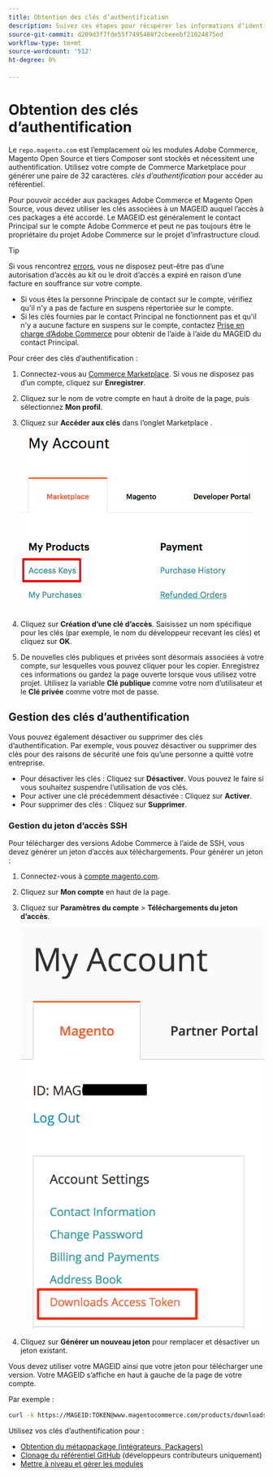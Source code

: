 ```yaml
---
title: Obtention des clés d’authentification
description: Suivez ces étapes pour récupérer les informations d’identification afin d’accéder aux packages Adobe Commerce et Magento Open Source Composer sur repo.magento.com.
source-git-commit: d209d3f7fde55f7495488f2cbeeebf21024875ed
workflow-type: tm+mt
source-wordcount: '512'
ht-degree: 0%

---
```



# Obtention des clés d’authentification

Le `repo.magento.com` est l’emplacement où les modules Adobe Commerce, Magento Open Source et tiers Composer sont stockés et nécessitent une authentification. Utilisez votre compte de Commerce Marketplace pour générer une paire de 32 caractères. *clés d’authentification* pour accéder au référentiel.

Pour pouvoir accéder aux packages Adobe Commerce et Magento Open Source, vous devez utiliser les clés associées à un MAGEID auquel l’accès à ces packages a été accordé. Le MAGEID est généralement le contact Principal sur le compte Adobe Commerce et peut ne pas toujours être le propriétaire du projet Adobe Commerce sur le projet d’infrastructure cloud.

>[!TIP]
>
>Si vous rencontrez [errors](https://experienceleague.adobe.com/docs/commerce-knowledge-base/kb/troubleshooting/deployment/magento-commerce-cloud-repo-could-not-be-accessed-403-forbidden-or-404-not-found-error-when-deploying.html), vous ne disposez peut-être pas d’une autorisation d’accès au kit ou le droit d’accès a expiré en raison d’une facture en souffrance sur votre compte.
>
>* Si vous êtes la personne Principale de contact sur le compte, vérifiez qu&#39;il n&#39;y a pas de facture en suspens répertoriée sur le compte.
>* Si les clés fournies par le contact Principal ne fonctionnent pas et qu&#39;il n&#39;y a aucune facture en suspens sur le compte, contactez [Prise en charge d’Adobe Commerce](https://experienceleague.adobe.com/docs/commerce-knowledge-base/kb/help-center-guide/magento-help-center-user-guide.html#submit-ticket) pour obtenir de l’aide à l’aide du MAGEID du contact Principal.


Pour créer des clés d’authentification :

1. Connectez-vous au [Commerce Marketplace](https://marketplace.magento.com). Si vous ne disposez pas d’un compte, cliquez sur **Enregistrer**.
1. Cliquez sur le nom de votre compte en haut à droite de la page, puis sélectionnez **Mon profil**.

1. Cliquez sur **Accéder aux clés** dans l’onglet Marketplace .

   ![Obtention de vos clés d’accès sécurisées sur Commerce Marketplace](../../assets/installation/cloud_access-key.png)

1. Cliquez sur **Création d’une clé d’accès**. Saisissez un nom spécifique pour les clés (par exemple, le nom du développeur recevant les clés) et cliquez sur **OK**.

1. De nouvelles clés publiques et privées sont désormais associées à votre compte, sur lesquelles vous pouvez cliquer pour les copier. Enregistrez ces informations ou gardez la page ouverte lorsque vous utilisez votre projet. Utilisez la variable **Clé publique** comme votre nom d’utilisateur et le **Clé privée** comme votre mot de passe.

## Gestion des clés d’authentification

Vous pouvez également désactiver ou supprimer des clés d’authentification. Par exemple, vous pouvez désactiver ou supprimer des clés pour des raisons de sécurité une fois qu’une personne a quitté votre entreprise.

* Pour désactiver les clés : Cliquez sur **Désactiver**. Vous pouvez le faire si vous souhaitez suspendre l’utilisation de vos clés.
* Pour activer une clé précédemment désactivée : Cliquez sur **Activer**.
* Pour supprimer des clés : Cliquez sur **Supprimer**.

### Gestion du jeton d’accès SSH

Pour télécharger des versions Adobe Commerce à l’aide de SSH, vous devez générer un jeton d’accès aux téléchargements. Pour générer un jeton :

1. Connectez-vous à [compte magento.com](https://account.magento.com/customer/account/login).
1. Cliquez sur **Mon compte** en haut de la page.
1. Cliquez sur **Paramètres du compte** > **Téléchargements du jeton d’accès**.

   ![Accès à vos clés](../../assets/installation/connect_keys1.png)

1. Cliquez sur **Générer un nouveau jeton** pour remplacer et désactiver un jeton existant.

Vous devez utiliser votre MAGEID ainsi que votre jeton pour télécharger une version. Votre MAGEID s’affiche en haut à gauche de la page de votre compte.

Par exemple :

```bash
curl -k https://MAGEID:TOKEN@www.magentocommerce.com/products/downloads/info/help
```

Utilisez vos clés d’authentification pour :

* [Obtention du métappackage (intégrateurs, Packagers)](../composer.md)
* [Clonage du référentiel GitHub](https://developer.adobe.com/commerce/contributor/guides/install/clone-repository/) (développeurs contributeurs uniquement)
* [Mettre à niveau et gérer les modules](../../upgrade/modules/upgrade.md)
